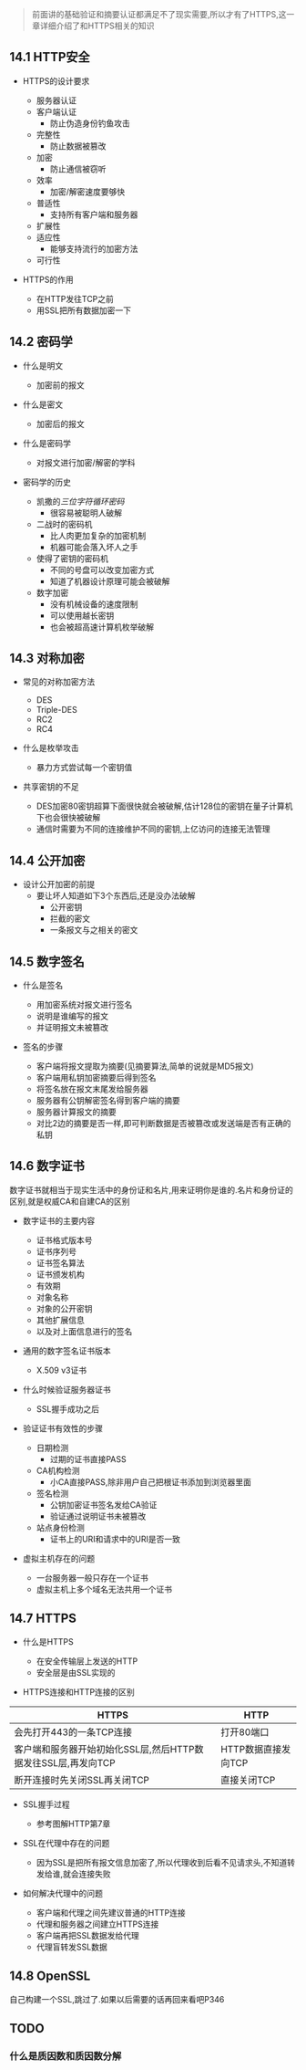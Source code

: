 > 前面讲的基础验证和摘要认证都满足不了现实需要,所以才有了HTTPS,这一章详细介绍了和HTTPS相关的知识
## 14.1 HTTP安全
- HTTPS的设计要求
  - 服务器认证
  - 客户端认证
    - 防止伪造身份钓鱼攻击
  - 完整性
    - 防止数据被篡改
  - 加密
    - 防止通信被窃听
  - 效率
    - 加密/解密速度要够快
  - 普适性
    - 支持所有客户端和服务器
  - 扩展性
  - 适应性
    - 能够支持流行的加密方法
  - 可行性

- HTTPS的作用
  - 在HTTP发往TCP之前
  - 用SSL把所有数据加密一下
## 14.2 密码学
- 什么是明文
  - 加密前的报文

- 什么是密文
  - 加密后的报文

- 什么是密码学
  - 对报文进行加密/解密的学科

- 密码学的历史
  - 凯撒的*三位字符循环密码*
    - 很容易被聪明人破解
  - 二战时的密码机
    - 比人肉更加复杂的加密机制
    - 机器可能会落入坏人之手
  - 使得了密钥的密码机
    - 不同的号盘可以改变加密方式
    - 知道了机器设计原理可能会被破解
  - 数字加密
    - 没有机械设备的速度限制
    - 可以使用越长密钥
    - 也会被超高速计算机枚举破解

## 14.3 对称加密
- 常见的对称加密方法
  - DES
  - Triple-DES
  - RC2
  - RC4

- 什么是枚举攻击
  - 暴力方式尝试每一个密钥值

- 共享密钥的不足
  - DES加密80密钥超算下面很快就会被破解,估计128位的密钥在量子计算机下也会很快被破解
  - 通信时需要为不同的连接维护不同的密钥,上亿访问的连接无法管理
## 14.4 公开加密
- 设计公开加密的前提
  - 要让坏人知道如下3个东西后,还是没办法破解
    - 公开密钥
    - 拦截的密文
    - 一条报文与之相关的密文
## 14.5 数字签名
- 什么是签名
  - 用加密系统对报文进行签名
  - 说明是谁编写的报文
  - 并证明报文未被篡改

- 签名的步骤
  - 客户端将报文提取为摘要(见摘要算法,简单的说就是MD5报文)
  - 客户端用私钥加密摘要后得到签名
  - 将签名放在报文末尾发给服务器
  - 服务器有公钥解密签名得到客户端的摘要
  - 服务器计算报文的摘要
  - 对比2边的摘要是否一样,即可判断数据是否被篡改或发送端是否有正确的私钥

## 14.6 数字证书
数字证书就相当于现实生活中的身份证和名片,用来证明你是谁的.名片和身份证的区别,就是权威CA和自建CA的区别

- 数字证书的主要内容
  - 证书格式版本号
  - 证书序列号
  - 证书签名算法
  - 证书颁发机构
  - 有效期
  - 对象名称
  - 对象的公开密钥
  - 其他扩展信息
  - 以及对上面信息进行的签名

- 通用的数字签名证书版本
  - X.509 v3证书

- 什么时候验证服务器证书
  - SSL握手成功之后

- 验证证书有效性的步骤
  - 日期检测
    - 过期的证书直接PASS
  - CA机构检测
    - 小CA直接PASS,除非用户自己把根证书添加到浏览器里面
  - 签名检测
    - 公钥加密证书签名发给CA验证
    - 验证通过说明证书未被篡改
  - 站点身份检测
    - 证书上的URI和请求中的URI是否一致

- 虚拟主机存在的问题
  - 一台服务器一般只存在一个证书
  - 虚拟主机上多个域名无法共用一个证书
## 14.7 HTTPS
- 什么是HTTPS
  - 在安全传输层上发送的HTTP
  - 安全层是由SSL实现的

- HTTPS连接和HTTP连接的区别

|HTTPS|HTTP|
|-|-|
|会先打开443的一条TCP连接|打开80端口|
|  客户端和服务器开始初始化SSL层,然后HTTP数据发往SSL层,再发向TCP|HTTP数据直接发向TCP|
|断开连接时先关闭SSL再关闭TCP|直接关闭TCP|

- SSL握手过程
  - 参考图解HTTP第7章

- SSL在代理中存在的问题
  - 因为SSL是把所有报文信息加密了,所以代理收到后看不见请求头,不知道转发给谁,就会连接失败

- 如何解决代理中的问题
  - 客户端和代理之间先建议普通的HTTP连接
  - 代理和服务器之间建立HTTPS连接
  - 客户端再把SSL数据发给代理
  - 代理盲转发SSL数据
## 14.8 OpenSSL
自己构建一个SSL,跳过了.如果以后需要的话再回来看吧P346
## TODO
### 什么是质因数和质因数分解
